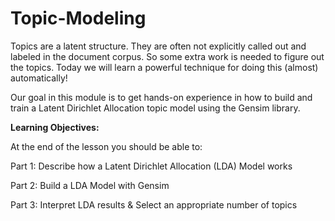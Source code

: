 # Topic-Modeling

Topics are a latent structure. They are often not explicitly called out and labeled in the document corpus. So some extra work is needed to figure out the topics. Today we will learn a powerful technique for doing this (almost) automatically!

Our goal in this module is to get hands-on experience in how to build and train a Latent Dirichlet Allocation topic model using the Gensim library.

**Learning Objectives:**

At the end of the lesson you should be able to:

Part 1: Describe how a Latent Dirichlet Allocation (LDA) Model works

Part 2: Build a LDA Model with Gensim

Part 3: Interpret LDA results & Select an appropriate number of topics
